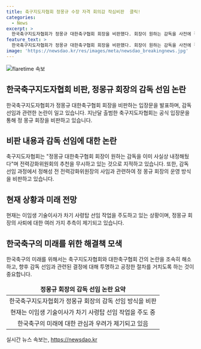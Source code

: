 ```yaml
---
title: 축구지도자협회 정몽규 수장 자격 회의감 작심비판  클릭!
categories:
  - News
excerpt: >
  한국축구지도자협회가 정몽규 대한축구협회 회장을 비판했다. 회장이 원하는 감독을 사전에 결정하고, 전력강화위원회가 다른 감독을 추천해도 불신하고 부담스러워했다는 입장이다. 이에 대한 우려와 회의감을 표명하며, 정 회장의 운영 방식을 비판했다. 또한, 정 전 위원장이 사퇴하면서 다수의 위원도 사퇴 의사를 밝힌 상황이다. 현재는 기술이사가 차기 감독 선임 작업을 주도하고 있다.
feature_text: >
  한국축구지도자협회가 정몽규 대한축구협회 회장을 비판했다. 회장이 원하는 감독을 사전에 결정하고, 전력강화위원회가 다른 감독을 추천해도 불신하고 부담스러워했다는 입장이다. 이에 대한 우려와 회의감을 표명하며, 정 회장의 운영 방식을 비판했다. 또한, 정 전 위원장이 사퇴하면서 다수의 위원도 사퇴 의사를 밝힌 상황이다. 현재는 기술이사가 차기 감독 선임 작업을 주도하고 있다.
image: 'https://newsdao.kr/res/images/meta/newsdao_breakingnews.jpg'
---
```


<p><img src="https://newsdao.kr/res/images/meta/newsdao_breakingnews.jpg" alt="flaretime 속보" /></p>

<h2 data-ke-size="size26">한국축구지도자협회 비판, 정몽규 회장의 감독 선임 논란</h2>

<p data-ke-size="size16">한국축구지도자협회가 정몽규 대한축구협회 회장을 비판하는 입장문을 발표하며, 감독 선임과 관련한 논란이 일고 있습니다. 지난달 출범한 축구지도자협회는 공식 입장문을 통해 정 몽규 회장을 비판하고 있습니다.</p>

<h2 data-ke-size="size24">비판 내용과 감독 선임에 대한 논란</h2>

<p data-ke-size="size16">축구지도자협회는 "정몽규 대한축구협회 회장이 원하는 감독을 이미 사실상 내정해뒀다"며 전력강화위원회의 추천을 무시하고 있는 것으로 지적하고 있습니다. 또한, 감독 선임 과정에서 정해성 전 전력강화위원장의 사임과 관련하여 정 몽규 회장의 운영 방식을 비판하고 있습니다.</p>

<h2 data-ke-size="size24">현재 상황과 미래 전망</h2>

<p data-ke-size="size16">현재는 이임생 기술이사가 차기 사령탑 선임 작업을 주도하고 있는 상황이며, 정몽규 회장의 사퇴에 대한 여러 가지 추측이 제기되고 있습니다.</p>

<h2 data-ke-size="size24">한국축구의 미래를 위한 해결책 모색</h2>

<p data-ke-size="size16">한국축구의 미래를 위해서는 축구지도자협회와 대한축구협회 간의 논란을 조속히 해소하고, 향후 감독 선임과 관련된 결정에 대해 투명하고 공정한 절차를 거치도록 하는 것이 중요합니다.</p>

<table>
    <thead>
        <tr>
            <td style="text-align: center; height: 17px;"><b>정몽규 회장의 감독 선임 논란 요약</b></td>
        </tr>
    </thead>
    <tbody>
        <tr>
            <td style="text-align: center; height: 17px;">한국축구지도자협회가 정몽규 회장의 감독 선임 방식을 비판</td>
        </tr>
        <tr>
            <td style="text-align: center; height: 17px;">현재는 이임생 기술이사가 차기 사령탑 선임 작업을 주도 중</td>
        </tr>
        <tr>
            <td style="text-align: center; height: 17px;">한국축구의 미래에 대한 관심과 우려가 제기되고 있음</td>
        </tr>
    </tbody>
</table>
실시간 뉴스 속보는, <a href="https://newsdao.kr" rel="dofollow">https://newsdao.kr</a>


